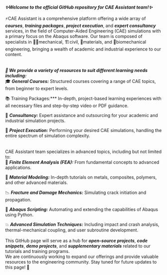 ***✨Welcome to the official GitHub repository for CAE Assistant team!✨***
<br>
<br>
⚡️CAE Assistant is a comprehensive platform offering a wide array of ***courses***, ***training packages***, ***project execution***, and ***expert consultancy*** services, in the field of Computer-Aided Engineering (CAE) simulations with a primary focus on the Abaqus software. Our team is composed of specialists in 🧑‍💻mechanical, 🏗️civil, 🔬materials, and 🧬biomechanical engineering, bringing a wealth of academic and industrial experience to our content. 
<br>
<br>
<br>
***🧰 We provide a variety of resources to suit different learning needs including:***
<br>
🎓 ***General Courses:*** Structured courses covering a range of CAE topics, from beginner to expert levels.

📚 Training Packages:*** In-depth, project-based learning experiences with all necessary files and step-by-step video or PDF guidance.

🤝 ***Consultancy:*** Expert assistance and outsourcing for your academic and industrial simulation projects.

🚀 ***Project Execution:*** Performing your desired CAE simulations, handling the entire spectrum of simulation complexity.
<br>
<br>
<br>
CAE Assistant team specializes in advanced topics, including but not limited to:
<br>
🔧 ***Finite Element Analysis (FEA):*** From fundamental concepts to advanced applications.

🧱 ***Material Modeling:*** In-depth tutorials on metals, composites, polymers, and other advanced materials.

📉 ***Fracture and Damage Mechanics:*** Simulating crack initiation and propagation.

📜 ***Abaqus Scripting:*** Automating and extending the capabilities of Abaqus using Python.

💥 ***Advanced Simulation Techniques:*** Including impact and crash analysis, thermal-mechanical coupling, and user subroutine development.
<br>
<br>
This GitHub page will serve as a hub for ***open-source projects***, ***code snippets***, ***demo projects***, and ***supplementary materials*** related to our tutorials and training programs.
<br>
We are continuously working to expand our offerings and provide valuable resources to the engineering community. Stay tuned for future updates to this page! 🌟
<br>
